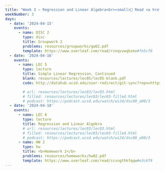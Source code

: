 ```yaml
---
title: "Week 3 – Regression and Linear Algebra<br><small>📘 Read <a href='resources/notes/notes_chapter_2.pdf#page=7'>Note 2, Pages 7-13</a> and take a look at the <a href='faqs'>Week 2 Lecture FAQs</a>.</small>"
weekNumber: 3
days:
  - date: '2024-04-15'
    events:
      - name: DISC 2
        type: disc
        title: Groupwork 2
        problems: resources/groupworks/gw02.pdf
        template: https://www.overleaf.com/read/rsnqvvwqkzmx#fe5cf0
  - date: '2024-04-16'
    events:
      - name: LEC 5
        type: lecture
        title: Simple Linear Regression, Continued
        blank: resources/lectures/lec05/lec05-blank.pdf
        code: http://datahub.ucsd.edu/user-redirect/git-sync?repo=https://github.com/dsc-courses/dsc40a-2024-sp&subPath=lectures/lec05/lec05-code.ipynb

        # url: resources/lectures/lec03/lec03.html
        # filled: resources/lectures/lec03/lec03-filled.html
        # podcast: https://podcast.ucsd.edu/watch/wi24/dsc80_a00/3
  - date: '2024-04-18'
    events:
      - name: LEC 6
        type: lecture
        title: Regression and Linear Algebra
        # url: resources/lectures/lec03/lec03.html
        # filled: resources/lectures/lec03/lec03-filled.html
        # podcast: https://podcast.ucsd.edu/watch/wi24/dsc80_a00/3
      - name: HW 2
        type: hw
        title: <b>Homework 2</b>
        problems: resources/homeworks/hw02.pdf
        template: https://www.overleaf.com/read/ccvngthkfqqw#e3c6f9
---
```

